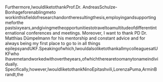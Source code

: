 Furthermore,IwouldliketothankProf.Dr. AndreasSchulze-Bonhageforenablingmeto
workinthisfieldofresearchandontheresultingthesis,employingandsupportingmeforthe
pastsixyears,andgivingmetheopportunitiestotraveltoamultitudeofdifferentinternational
conferences and meetings. Moreover, I want to thank PD Dr. Matthias Dümpelmann for his
mentorship and constant advice and for always being my first place to go to in all things
epilepsyandUKF.Speakingofwhich,IwouldalsoliketothankallmycolleaguesatUKFwho
Ihavemetandworkedwithovertheyears,ofwhichtherearetoomanytonameindividually.
Specifically,however,IwouldliketothankNinoEpitashvili,LorenzaPuma,ArminBrandt,the